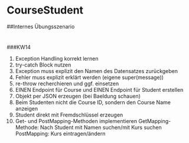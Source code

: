 # CourseStudent
##Internes Übungsszenario
#
###KW14

1. Exception Handling korrekt lernen
2. try-catch Block nutzen
3. Exception muss explizit den Namen des Datensatzes zurückgeben
4. Fehler muss explizit erklärt werden (eigene super(message))
5. re-throw recherchieren und ggf. einsetzen
6. EINEN Endpoint für Course und EINEN Endpoint für Student erstellen
7. Objekt per JSON erzeugen (bei Baeldung schauen)
8. Beim Studenten nicht die Course ID, sondern den Course Name anzeigen
9. Student direkt mit Fremdschlüssel erzeugen
10. Get- und PostMapping-Methoden implementieren
    GetMapping-Methode: Nach Student mit Namen suchen/mit Kurs suchen
    PostMapping: Kurs eintragen/ändern
